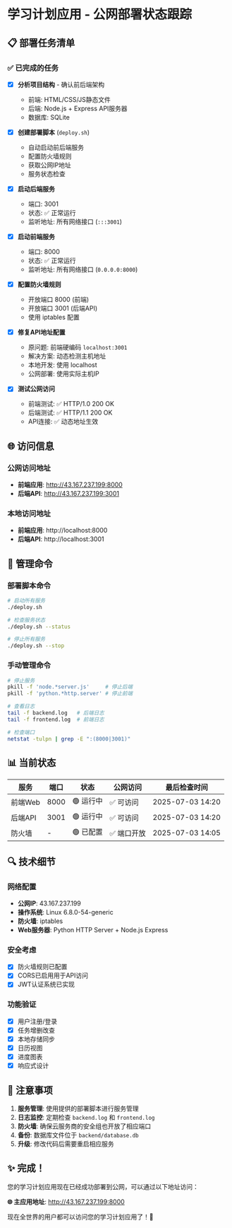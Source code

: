 # 学习计划应用 - 公网部署状态跟踪

## 📋 部署任务清单

### ✅ 已完成的任务

- [x] **分析项目结构** - 确认前后端架构
  - 前端: HTML/CSS/JS静态文件
  - 后端: Node.js + Express API服务器
  - 数据库: SQLite

- [x] **创建部署脚本** (`deploy.sh`)
  - 自动启动前后端服务
  - 配置防火墙规则
  - 获取公网IP地址
  - 服务状态检查

- [x] **启动后端服务**
  - 端口: 3001
  - 状态: ✅ 正常运行
  - 监听地址: 所有网络接口 (`:::3001`)

- [x] **启动前端服务**
  - 端口: 8000
  - 状态: ✅ 正常运行
  - 监听地址: 所有网络接口 (`0.0.0.0:8000`)

- [x] **配置防火墙规则**
  - 开放端口 8000 (前端)
  - 开放端口 3001 (后端API)
  - 使用 iptables 配置

- [x] **修复API地址配置**
  - 原问题: 前端硬编码 `localhost:3001`
  - 解决方案: 动态检测主机地址
  - 本地开发: 使用 localhost
  - 公网部署: 使用实际主机IP

- [x] **测试公网访问**
  - 前端测试: ✅ HTTP/1.0 200 OK
  - 后端测试: ✅ HTTP/1.1 200 OK
  - API连接: ✅ 动态地址生效

## 🌐 访问信息

### 公网访问地址
- **前端应用**: http://43.167.237.199:8000
- **后端API**: http://43.167.237.199:3001

### 本地访问地址
- **前端应用**: http://localhost:8000
- **后端API**: http://localhost:3001

## 🔧 管理命令

### 部署脚本命令
```bash
# 启动所有服务
./deploy.sh

# 检查服务状态
./deploy.sh --status

# 停止所有服务
./deploy.sh --stop
```

### 手动管理命令
```bash
# 停止服务
pkill -f 'node.*server.js'     # 停止后端
pkill -f 'python.*http.server' # 停止前端

# 查看日志
tail -f backend.log   # 后端日志
tail -f frontend.log  # 前端日志

# 检查端口
netstat -tulpn | grep -E ":(8000|3001)"
```

## 📊 当前状态

| 服务 | 端口 | 状态 | 公网访问 | 最后检查时间 |
|------|------|------|----------|--------------|
| 前端Web | 8000 | 🟢 运行中 | ✅ 可访问 | 2025-07-03 14:20 |
| 后端API | 3001 | 🟢 运行中 | ✅ 可访问 | 2025-07-03 14:20 |
| 防火墙 | - | 🟢 已配置 | ✅ 端口开放 | 2025-07-03 14:05 |

## 🔍 技术细节

### 网络配置
- **公网IP**: 43.167.237.199
- **操作系统**: Linux 6.8.0-54-generic
- **防火墙**: iptables
- **Web服务器**: Python HTTP Server + Node.js Express

### 安全考虑
- [x] 防火墙规则已配置
- [x] CORS已启用用于API访问
- [x] JWT认证系统已实现

### 功能验证
- [x] 用户注册/登录
- [x] 任务增删改查
- [x] 本地存储同步
- [x] 日历视图
- [x] 进度图表
- [x] 响应式设计

## 📝 注意事项

1. **服务管理**: 使用提供的部署脚本进行服务管理
2. **日志监控**: 定期检查 `backend.log` 和 `frontend.log`
3. **防火墙**: 确保云服务商的安全组也开放了相应端口
4. **备份**: 数据库文件位于 `backend/database.db`
5. **升级**: 修改代码后需要重启相应服务

## ✨ 完成！

您的学习计划应用现在已经成功部署到公网，可以通过以下地址访问：

**🌐 主应用地址**: http://43.167.237.199:8000

现在全世界的用户都可以访问您的学习计划应用了！🎉 